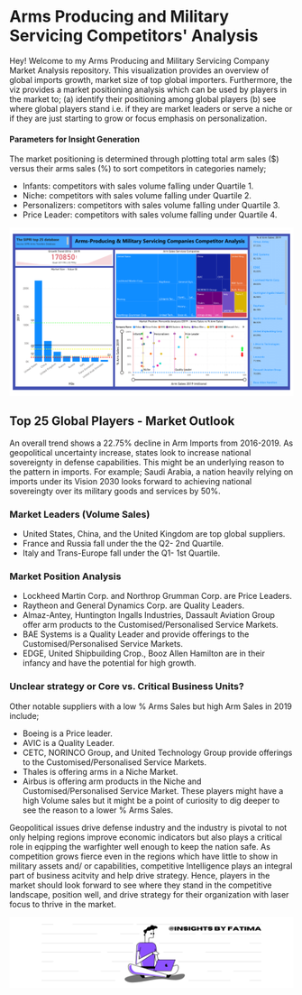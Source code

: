 # Arms Producing and Military Servicing Competitors' Analysis
Hey! Welcome to my Arms Producing and Military Servicing Company Market Analysis repository. This visualization provides an overview of global imports growth, market size of top global importers. Furthermore, the viz provides a market positioning analysis which can be used by players in the market to; (a) identify their positioning among global players (b) see where global players stand i.e. if they are market leaders or serve a niche or if they are just starting to grow or focus emphasis on personalization. 
#### Parameters for Insight Generation
The market positioning is determined through plotting total arm sales ($) versus their arms sales (%) to sort competitors in categories namely; 
 - Infants: competitors with sales volume falling under Quartile 1.
 - Niche: competitors with sales volume falling under Quartile 2.
 - Personalizers: competitors with sales volume falling under Quartile 3.
 - Price Leader: competitors with sales volume falling under Quartile 4.
  
![](viz/competitors_analysis.png)
 
## Top 25 Global Players - Market Outlook
An overall trend shows a 22.75% decline in Arm Imports from 2016-2019. As geopolitical uncertainty increase, states look to increase national sovereignty in defense capabilities. This might be an underlying reason to the pattern in imports. For example; Saudi Arabia, a nation heavily relying on imports under its Vision 2030 looks forward to achieving national sovereingty over its military goods and services by 50%.

### Market Leaders (Volume Sales)
- United States, China, and the United Kingdom are top global suppliers.
- France and Russia fall under the the Q2- 2nd Quartile. 
- Italy and Trans-Europe fall under the Q1- 1st Quartile.
### Market Position Analysis
- Lockheed Martin Corp. and Northrop Grumman Corp. are Price Leaders. 
- Raytheon and General Dynamics Corp. are Quality Leaders.
- Almaz-Antey, Huntington Ingalls Industries, Dassault Aviation Group offer arm products to the Customised/Personalised Service Markets.
- BAE Systems is a Quality Leader and provide offerings to the Customised/Personalised Service Markets.
- EDGE, United Shipbuilding Crop., Booz Allen Hamilton are in their infancy and have the potential for high growth.
### Unclear strategy or Core vs. Critical Business Units?
Other notable suppliers with a low % Arms Sales but high Arm Sales in 2019 include;
- Boeing is a Price leader.
- AVIC is a Quality Leader.
- CETC, NORINCO Group, and United Technology Group provide offerings to the Customised/Personalised Service Markets.
- Thales is offering arms in a Niche Market.
- Airbus is offering arm products in the Niche and Customised/Personalised Service Market.
These players might have a high Volume sales but it might be a point of curiosity to dig deeper to see the reason to a lower % Arms Sales. 

Geopolitical issues drive defense industry and the industry is pivotal to not only helping regions improve economic indicators but also plays a critical role in eqipping the warfighter well enough to keep the nation safe. As competition grows fierce even in the regions which have little to show in military assets and/ or capabilities, competitive Intelligence plays an integral part of business acitvity and help drive strategy. Hence, players in the market should look forward to see where they stand in the competitive landscape, position well, and drive strategy for their organization with laser focus to thrive in the market.

![](viz/mybanner.png)





